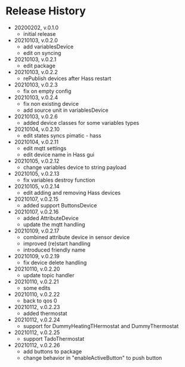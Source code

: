 # Release History

* 20200202, v.0.1.0
	* initial release
* 20210103, v.0.2.0
	* add variablesDevice
	* edit on syncing
* 20210103, v.0.2.1
	* edit package
* 20210103, v.0.2.2
	* rePublish devices after Hass restart
* 20210103, v.0.2.3
	* fix on empty config
* 20210103, v.0.2.4
	* fix non existing device
	* add source unit in variablesDevice
* 20210103, v.0.2.6
	* added device classes for some variables types
* 20210104, v.0.2.10
	* edit states syncs pimatic - hass
* 20210104, v.0.2.11
	* edit mqtt settings
	* edit device name in Hass gui
* 20210105, v.0.2.12
	* change variables device to string payload
* 20210105, v.0.2.13
	* fix variables destroy function
* 20210105, v.0.2.14
	* edit adding and removing Hass devices
* 20210107, v.0.2.15
	* added support ButtonsDevice
* 20210107, v.0.2.16
	* added AttributeDevice
	* update the mqtt handling
* 20210109, v.0.2.17
	* combined attribute device in sensor device
	* improved (re)start handling
	* introduced friendly name
* 20210109, v.0.2.19
	* fix device delete handling
* 20210110, v.0.2.20
	* update topic handler
* 20210110, v.0.2.21
	* some edits
* 20210110, v.0.2.22
	* back to qos 0
* 20210112, v.0.2.23
	* added thermostat
* 20210112, v.0.2.24
	* support for DummyHeatingTHermostat and DummyThermostat
* 20210112, v.0.2.25
	* support TadoThermostat
* 20210112, v.0.2.26
	* add buttons to package
	* change behavior in "enableActiveButton" to push button
